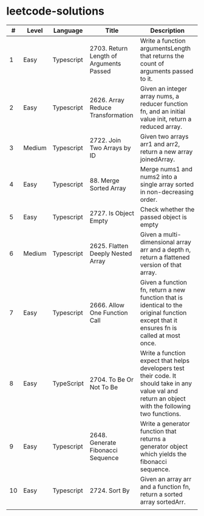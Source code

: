 # leetcode-solutions

| # | Level | Language | Title | Description |
|---|-------|----------|-------|-------------|
| 1 | Easy | Typescript | 2703. Return Length of Arguments Passed | Write a function argumentsLength that returns the count of arguments passed to it. |
| 2 | Easy | Typescript | 2626. Array Reduce Transformation | Given an integer array nums, a reducer function fn, and an initial value init, return a reduced array. |
| 3 | Medium | Typescript | 2722. Join Two Arrays by ID | Given two arrays arr1 and arr2, return a new array joinedArray. |
| 4 | Easy | Typescript | 88. Merge Sorted Array | Merge nums1 and nums2 into a single array sorted in non-decreasing order. |
| 5 | Easy | Typescript | 2727. Is Object Empty | Check whether the passed object is empty |
| 6 | Medium | Typescript | 2625. Flatten Deeply Nested Array | Given a multi-dimensional array arr and a depth n, return a flattened version of that array. |
| 7 | Easy | Typescript | 2666. Allow One Function Call | Given a function fn, return a new function that is identical to the original function except that it ensures fn is called at most once. |
| 8 | Easy | TypeScript | 2704. To Be Or Not To Be | Write a function expect that helps developers test their code. It should take in any value val and return an object with the following two functions. |
| 9 | Easy | Typescript | 2648. Generate Fibonacci Sequence | Write a generator function that returns a generator object which yields the fibonacci sequence. |
| 10 | Easy | Typescript | 2724. Sort By | Given an array arr and a function fn, return a sorted array sortedArr. |
|  |  |  |  |  |
